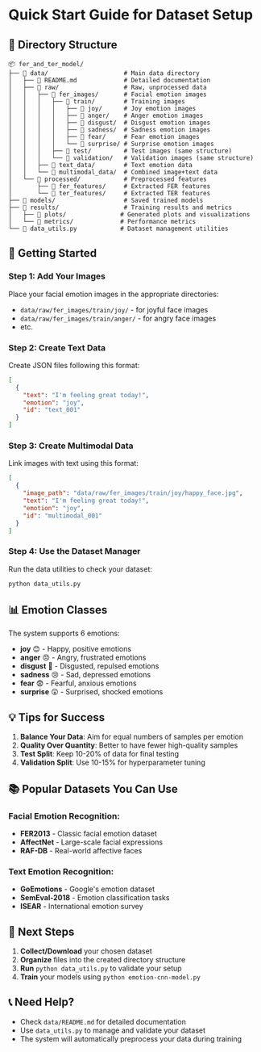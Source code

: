 # Quick Start Guide for Dataset Setup

## 📁 Directory Structure

```
📦 fer_and_ter_model/
├── 📁 data/                     # Main data directory
│   ├── 📄 README.md             # Detailed documentation
│   ├── 📁 raw/                  # Raw, unprocessed data
│   │   ├── 📁 fer_images/       # Facial emotion images
│   │   │   ├── 📁 train/        # Training images
│   │   │   │   ├── 📁 joy/      # Joy emotion images
│   │   │   │   ├── 📁 anger/    # Anger emotion images  
│   │   │   │   ├── 📁 disgust/  # Disgust emotion images
│   │   │   │   ├── 📁 sadness/  # Sadness emotion images
│   │   │   │   ├── 📁 fear/     # Fear emotion images
│   │   │   │   └── 📁 surprise/ # Surprise emotion images
│   │   │   ├── 📁 test/         # Test images (same structure)
│   │   │   └── 📁 validation/   # Validation images (same structure)
│   │   ├── 📁 text_data/        # Text emotion data
│   │   └── 📁 multimodal_data/  # Combined image+text data
│   └── 📁 processed/            # Preprocessed features
│       ├── 📁 fer_features/     # Extracted FER features
│       └── 📁 ter_features/     # Extracted TER features
├── 📁 models/                   # Saved trained models
├── 📁 results/                  # Training results and metrics
│   ├── 📁 plots/               # Generated plots and visualizations
│   └── 📁 metrics/             # Performance metrics
└── 📄 data_utils.py            # Dataset management utilities
```

## 🚀 Getting Started

### Step 1: Add Your Images
Place your facial emotion images in the appropriate directories:
- `data/raw/fer_images/train/joy/` - for joyful face images
- `data/raw/fer_images/train/anger/` - for angry face images  
- etc.

### Step 2: Create Text Data
Create JSON files following this format:
```json
[
  {
    "text": "I'm feeling great today!",
    "emotion": "joy",
    "id": "text_001"
  }
]
```

### Step 3: Create Multimodal Data
Link images with text using this format:
```json
[
  {
    "image_path": "data/raw/fer_images/train/joy/happy_face.jpg",
    "text": "I'm feeling great today!",
    "emotion": "joy", 
    "id": "multimodal_001"
  }
]
```

### Step 4: Use the Dataset Manager
Run the data utilities to check your dataset:
```bash
python data_utils.py
```

## 📊 Emotion Classes
The system supports 6 emotions:
- **joy** 😊 - Happy, positive emotions
- **anger** 😠 - Angry, frustrated emotions  
- **disgust** 🤢 - Disgusted, repulsed emotions
- **sadness** 😢 - Sad, depressed emotions
- **fear** 😨 - Fearful, anxious emotions
- **surprise** 😲 - Surprised, shocked emotions

## 💡 Tips for Success

1. **Balance Your Data**: Aim for equal numbers of samples per emotion
2. **Quality Over Quantity**: Better to have fewer high-quality samples
3. **Test Split**: Keep 10-20% of data for final testing
4. **Validation Split**: Use 10-15% for hyperparameter tuning

## 📚 Popular Datasets You Can Use

### Facial Emotion Recognition:
- **FER2013** - Classic facial emotion dataset
- **AffectNet** - Large-scale facial expressions
- **RAF-DB** - Real-world affective faces

### Text Emotion Recognition:
- **GoEmotions** - Google's emotion dataset  
- **SemEval-2018** - Emotion classification tasks
- **ISEAR** - International emotion survey

## 🔧 Next Steps

1. **Collect/Download** your chosen dataset
2. **Organize** files into the created directory structure
3. **Run** `python data_utils.py` to validate your setup
4. **Train** your models using `python emotion-cnn-model.py`

## 📞 Need Help?

- Check `data/README.md` for detailed documentation
- Use `data_utils.py` to manage and validate your dataset
- The system will automatically preprocess your data during training
